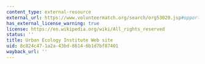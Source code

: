 ```yaml
---
content_type: external-resource
external_url: https://www.volunteermatch.org/search/org53020.jsp#opportunities_tab
has_external_license_warning: true
license: https://en.wikipedia.org/wiki/All_rights_reserved
status: ''
title: Urban Ecology Institute Web site
uid: 8c824c47-1a2a-43bd-8614-6b1d7bf87401
wayback_url: ''
---
```

